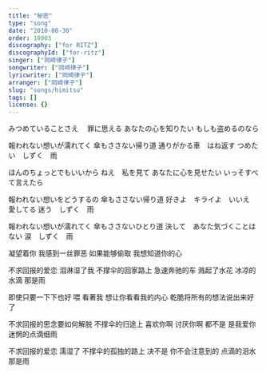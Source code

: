 ```yaml
---
title: "秘密"
type: "song"
date: "2010-08-30"
order: 10903
discography: ["for RITZ"]
discographyId: ["for-ritz"]
singer: ["岡崎律子"]
songwriter: ["岡崎律子"]
lyricwriter: ["岡崎律子"]
arranger: ["岡崎律子"]
slug: "songs/himitsu"
tags: []
license: {}
---
```


みつめていることさえ　
罪に思える 
あなたの心を知りたい 
もしも盗めるのなら 

報われない想いが濡れてく 
傘もささない帰り道 
通りがかる車　はね返す 
つめたい　しずく　雨 

ほんのちょっとでもいいから 
ねえ　私を見て 
あなたに心を見せたい 
いっそすべて言えたら 

報われない想いをどうするの 
傘もささない帰り道 
好きよ　キライよ　いいえ　愛してる 
迷う　しずく　雨 

報われない想いが濡れてく 
傘もささないひとり道 
決して　あなた気づくことはない 
涙　しずく　雨 

凝望着你 
我感到一丝罪恶
如果能够偷取
我想知道你的心 

不求回报的爱恋 泪淋湿了我 
不撑伞的回家路上 
急速奔驰的车 溅起了水花 
冰凉的水滴 那是雨 

即使只要一下下也好 
喂 看著我 
想让你看看我的内心 
乾脆将所有的想法说出来好了 

不求回报的思念要如何解脱 
不撑伞的归途上 
喜欢你啊 讨厌你啊 都不是 是我爱你 
迷惘的点滴细雨 

不求回报的爱恋 濡湿了 
不撑伞的孤独的路上 
决不是 你不会注意到的
点滴的泪水 那是雨
